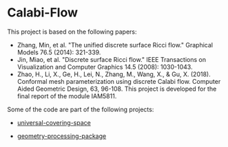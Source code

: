 # Calabi-Flow
This project is based on the following papers:
* Zhang, Min, et al. "The unified discrete surface Ricci flow." Graphical Models 76.5 (2014): 321-339.
* Jin, Miao, et al. "Discrete surface Ricci flow." IEEE Transactions on Visualization and Computer Graphics 14.5 (2008): 1030-1043.
* Zhao, H., Li, X., Ge, H., Lei, N., Zhang, M., Wang, X., & Gu, X. (2018). Conformal mesh parameterization using discrete Calabi flow. Computer Aided Geometric Design, 63, 96-108.
This project is developed for the final report of the module IAM5811.

Some of the code are part of the following projects:
* [universal-covering-space][UCS]
* [geometry-processing-package][GPP]

   [GPP]: <https://bitbucket.org/group-gu/geometry-processing-package.git> 
   [UCS]: <https://github.com/group-gu/universal-covering-space>

